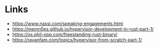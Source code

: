 # Links

- https://www.nassi.com/speaking-engagements.html
- https://memn0ps.github.io/hypervisor-development-in-rust-part-1/
- https://os.phil-opp.com/freestanding-rust-binary/
- https://rayanfam.com/topics/hypervisor-from-scratch-part-1/
